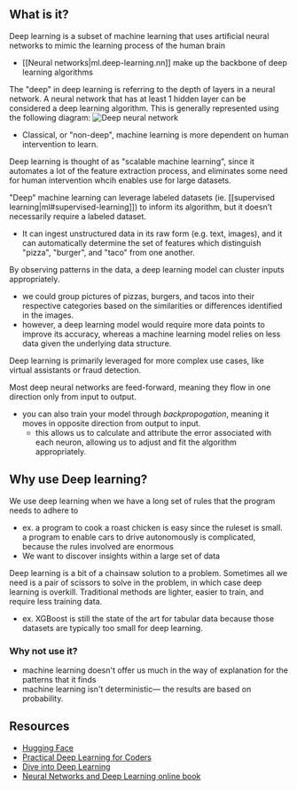 
## What is it?
Deep learning is a subset of machine learning that uses artificial neural networks to mimic the learning process of the human brain
- [[Neural networks|ml.deep-learning.nn]] make up the backbone of deep learning algorithms

The "deep" in deep learning is referring to the depth of layers in a neural network. A neural network that has at least 1 hidden layer can be considered a deep learning algorithm. This is generally represented using the following diagram:
![Deep neural network](/assets/images/2023-07-07-21-58-46.png)
- Classical, or "non-deep", machine learning is more dependent on human intervention to learn.

Deep learning is thought of as "scalable machine learning", since it automates a lot of the feature extraction process, and eliminates some need for human intervention whcih enables use for large datasets.

"Deep" machine learning can leverage labeled datasets (ie. [[supervised learning|ml#supervised-learning]]) to inform its algorithm, but it doesn’t necessarily require a labeled dataset.
- It can ingest unstructured data in its raw form (e.g. text, images), and it can automatically determine the set of features which distinguish "pizza", "burger", and "taco" from one another.

By observing patterns in the data, a deep learning model can cluster inputs appropriately.
- we could group pictures of pizzas, burgers, and tacos into their respective categories based on the similarities or differences identified in the images.
- however, a deep learning model would require more data points to improve its accuracy, whereas a machine learning model relies on less data given the underlying data structure.

Deep learning is primarily leveraged for more complex use cases, like virtual assistants or fraud detection.

Most deep neural networks are feed-forward, meaning they flow in one direction only from input to output. 
- you can also train your model through *backpropogation*, meaning it moves in opposite direction from output to input.
    - this allows us to calculate and attribute the error associated with each neuron, allowing us to adjust and fit the algorithm appropriately.

## Why use Deep learning?
We use deep learning when we have a long set of rules that the program needs to adhere to
- ex. a program to cook a roast chicken is easy since the ruleset is small. a program to enable cars to drive autonomously is complicated, because the rules involved are enormous
- We want to discover insights within a large set of data

Deep learning is a bit of a chainsaw solution to a problem. Sometimes all we need is a pair of scissors to solve in the problem, in which case deep learning is overkill. Traditional methods are lighter, easier to train, and require less training data.
- ex. XGBoost is still the state of the art for tabular data because those datasets are typically too small for deep learning.

### Why not use it?
- machine learning doesn't offer us much in the way of explanation for the patterns that it finds
- machine learning isn't deterministic— the results are based on probability.

## Resources
- [Hugging Face](https://huggingface.co/learn/nlp-course/chapter1/1)
- [Practical Deep Learning for Coders](https://course.fast.ai/)
- [Dive into Deep Learning](https://d2l.ai/)
- [Neural Networks and Deep Learning online book](http://neuralnetworksanddeeplearning.com/)